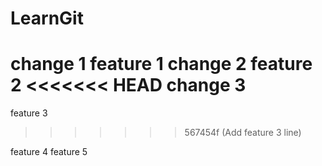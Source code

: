 # LearnGit
change 1
feature 1
change 2
feature 2
<<<<<<< HEAD
change 3
=======
feature 3
>>>>>>> 567454f (Add feature 3 line)

feature 4
feature 5